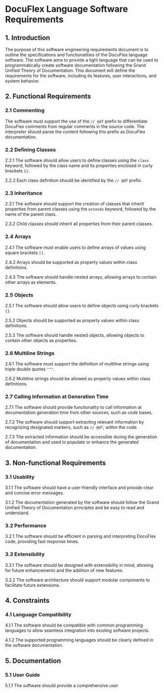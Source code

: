 # DocuFlex Language Software Requirements

## 1. Introduction

The purpose of this software engineering requirements document is to outline the specifications and functionalities of the DocuFlex language software. The software aims to provide a light language that can be used to programmatically create software documentation following the Grand Unified Theory of Documentation. This document will define the requirements for the software, including its features, user interactions, and system behavior.

## 2. Functional Requirements

### 2.1 Commenting

The software must support the use of the `// @df` prefix to differentiate DocuFlex comments from regular comments in the source code. The interpreter should parse the content following this prefix as DocuFlex documentation.

### 2.2 Defining Classes

2.2.1 The software should allow users to define classes using the `class` keyword, followed by the class name and its properties enclosed in curly brackets `{}`.

2.2.2 Each class definition should be identified by the `// @df` prefix.

### 2.3 Inheritance

2.3.1 The software should support the creation of classes that inherit properties from parent classes using the `extends` keyword, followed by the name of the parent class.

2.3.2 Child classes should inherit all properties from their parent classes.

### 2.4 Arrays

2.4.1 The software must enable users to define arrays of values using square brackets `[]`.

2.4.2 Arrays should be supported as property values within class definitions.

2.4.3 The software should handle nested arrays, allowing arrays to contain other arrays as elements.

### 2.5 Objects

2.5.1 The software should allow users to define objects using curly brackets `{}`.

2.5.2 Objects should be supported as property values within class definitions.

2.5.3 The software should handle nested objects, allowing objects to contain other objects as properties.

### 2.6 Multiline Strings

2.6.1 The software must support the definition of multiline strings using triple double quotes `"""`.

2.6.2 Multiline strings should be allowed as property values within class definitions.

### 2.7 Calling Information at Generation Time

2.7.1 The software should provide functionality to call information at documentation generation time from other sources, such as code bases.

2.7.2 The software should support extracting relevant information by recognizing designated markers, such as `// @df`, within the code.

2.7.3 The extracted information should be accessible during the generation of documentation and used to populate or enhance the generated documentation.

## 3. Non-functional Requirements

### 3.1 Usability

3.1.1 The software should have a user-friendly interface and provide clear and concise error messages.

3.1.2 The documentation generated by the software should follow the Grand Unified Theory of Documentation principles and be easy to read and understand.

### 3.2 Performance

3.2.1 The software should be efficient in parsing and interpreting DocuFlex code, providing fast response times.

### 3.3 Extensibility

3.3.1 The software should be designed with extensibility in mind, allowing for future enhancements and the addition of new features.

3.3.2 The software architecture should support modular components to facilitate future extensions.

## 4. Constraints

### 4.1 Language Compatibility

4.1.1 The software should be compatible with common programming languages to allow seamless integration into existing software projects.

4.1.2 The supported programming languages should be clearly defined in the software documentation.

## 5. Documentation

### 5.1 User Guide

5.1.1 The software should provide a comprehensive user